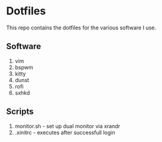 # Dotfiles
This repo contains the dotfiles for the various software I use.

## Software
1. vim
2. bspwm
3. kitty
4. dunst
5. rofi
6. sxhkd

## Scripts
1. monitor.sh - set up dual monitor via xrandr
2. .xinitrc - executes after successfull login
